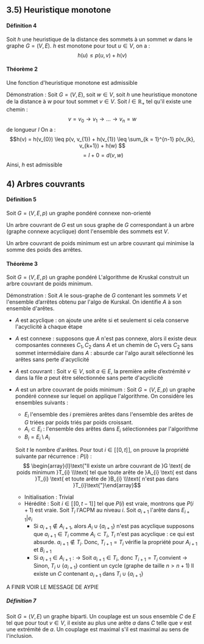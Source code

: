 ## 3.5) Heuristique monotone
#### Définition 4
Soit $h$ une heuristique de la distance des sommets à un sommet $w$ dans le graphe $G = (V, E)$. 
$h$ est monotone pour tout $u \in V$, on a : 
$$h(u)\leq p(u, v) + h(v)$$

#### Théorème $2$
Une fonction d'heuristique monotone est admissible

Démonstration : 
Soit $G = (V, E)$, soit $w \in V$, soit $h$ une heuristique monotone de la distance à $w$ pour tout sommet $v \in V$. 
Soit $l \in \mathbb{R}_{+}$ tel qu'il existe une chemin : 
$$v = v_{0} \to v_{1} \to \dots \to v_{n} = w$$
de longueur $l$
On a : 
$$h(v) = h(v_{0}) \leq p(v, v_{1}) + h(v_{1}) \leq \sum_{k = 1}^{n-1} p(v_{k}, v_{k+1}) + h(w) $$
$$= l +0 = d(v, w) $$
Ainsi, $h$ est admissible

## 4) Arbres couvrants
#### Définition 5
Soit $G = (V, E, p)$ un graphe pondéré connexe non-orienté

Un arbre couvrant de $G$ est un sous graphe de $G$ correspondant à un arbre (graphe connexe acyclique) dont l'ensemble des sommets est $V$. 

Un arbre couvrant de poids minimum est un arbre couvrant qui minimise la somme des poids des arrêtes. 

#### Théorème 3
Soit $G = (V, E, p)$ un graphe pondéré 
L'algorithme de Kruskal construit un arbre couvrant de poids minimum. 


Démonstration : 
Soit $A$ le sous-graphe de $G$ contenant les sommets $V$ et l'ensemble d’arrêtes obtenu par l'algo de Kurskal.
On identifie $A$ à son ensemble d'arêtes. 
- $A$ est acyclique : on ajoute une arête si et seulement si cela conserve l'acyclicité à chaque étape
- $A$ est connexe : supposons que $A$ n'est pas connexe, alors il existe deux composantes connexes $C_{1}, C_{2}$ dans $A$ et un chemin de $C_{1}$ vers $C_{2}$ sans sommet intermédiaire dans $A$ : absurde car l'algo aurait sélectionné les arêtes sans perte d'acyclicité 
- $A$ est couvrant : Soit $v \in V$, soit $a \in E$, la première arête d’extrémité $v$ dans la file $a$ peut être sélectionnée sans perte d'acyclicité
- $A$ est un arbre couvrant de poids minimum : 
  Soit $G = (V, E, p)$ un graphe pondéré connexe sur lequel on applique l'algorithme. On considère les ensembles suivants : 
  + $E_{i}$ l'ensemble des $i$ premières arêtes dans l'ensemble des arêtes de $G$ triées par poids triés par poids croissant. 
  + $A_{i}\subset E_{i}$ : l'ensemble des arêtes dans $E_{i}$ sélectionnées par l'algorithme
  + $B_{i} = E_{i} \setminus A_{i}$

  Soit $t$ le nombre d'arêtes. Pour tout $i \in [\![0, t]\!]$, on prouve la propriété suivante par récurrence :  $P(i)$ : $$ \begin{array}{l}\text{"Il existe un arbre couvrant de }G \text{ de poids minimum }T_{i} \\\text{ tel que toute arête de }A_{i} \text{ est dans }T_{i} \text{ et toute arête de }B_{i} \\\text{ n'est pas dans }T_{i}\text{"}\end{array}$$
  + Initialisation : Trivial
  + Hérédité : Soit $i \in [\![0, t-1]\!]$ tel que $P(i)$ est vraie, montrons que $P(i+1)$  est vraie. 
    Soit $T_{i}$ l'ACPM au niveau $i$. Soit $a_{i+1}$ l'arête dans $E_{i+1}| e_{i}$
    - Si $a_{i+1} \not\in A_{i+1}$, alors $A_{i} \cup \{ a_{i+1} \}$ n'est pas acyclique supposons que $a_{i+1} \in T_{i}$ comme $A_{i}\subset T_{i}$, $T_{i}$ n'est pas acyclique : ce qui est absurde. $a_{i+1} \not\in T_{i}$.
      Donc, $T_{i+1} = T_{i}$ vérifie la propriété pour $A_{i+1}$ et $B_{i+1}$
    - Si $a_{i+1} \in A_{i+1}$ : 
      -> Soit $a_{i+1} \in T_{i}$, donc $T_{i+1} = T_{i}$ convient
      -> Sinon, $T_{i} \cup \{ a_{i+1} \}$ contient un cycle (graphe de taille $n>n+1$) Il existe un $C$ contenant $a_{i+1}$ dans $T_{i} \cup \{ a_{i+1} \}$


A FINIR VOIR LE MESSAGE DE AYPIE

##### Définition 7
Soit $G = (V, E)$ un graphe biparti.
Un couplage est un sous ensemble $C$ de $E$ tel que pour tout $v \in V$, il existe au plus une arête $a$ dans $C$ telle que $v$ est une extrémité de $a$.
Un couplage est maximal s'il est maximal au sens de l'inclusion. 